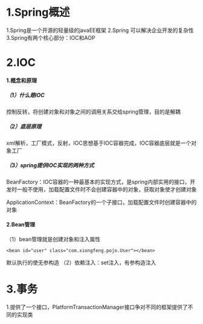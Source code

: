 # 1.Spring概述
1.Spring是一个开源的轻量级的javaEE框架
2.Spring 可以解决企业开发的复杂性
3.Spring有两个核心部分：IOC和AOP
# 2.IOC
#### 1.概念和原理
##### （1）什么是IOC
控制反转，将创建对象和对象之间的调用关系交给spring管理，目的是解耦
##### （2）底层原理
xml解析，工厂模式，反射，IOC思想基于IOC容器完成，IOC容器底层就是一个对象工厂
##### （3）spring提供IOC实现的两种方式
BeanFactory：IOC容器的一种最基本的实现方式，是spring内部实用的接口，开发时一般不使用，加载配置文件时不会创建容器中的对象，获取对象使才创建对象

ApplicationContext：BeanFactory的一个子接口，加载配置文件时创建容器中的对象

#### 2.Bean管理
（1）bean管理就是创建对象和注入属性
```
<bean id="user" class="com.xiongfeng.pojo.User"></bean>
```
默认执行的使无参构造
（2）依赖注入：set注入，有参构造注入
# 3.事务
1.提供了一个接口，PlatformTransactionManager接口争对不同的框架提供了不同的实现类